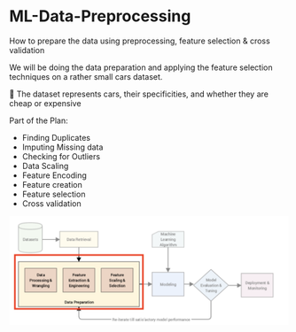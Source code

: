 # ML-Data-Preprocessing
How to prepare the data using preprocessing, feature selection &amp; cross validation

We will be doing the data preparation and applying the feature selection techniques on a rather small cars dataset.

🚗 The dataset represents cars, their specificities, and whether they are cheap or expensive

Part of the Plan:
- Finding Duplicates
- Imputing Missing data
- Checking for Outliers
- Data Scaling
- Feature Encoding
- Feature creation
- Feature selection
- Cross validation

![Screenshot](poc.png)
